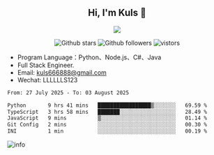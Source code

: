 <h2 align="center"> Hi, I'm Kuls 👋 </h2>
<p align="center">
    <p align="center">
        <img src=" https://avatars.githubusercontent.com/u/42165104?s=460&u=5c7fbf0bce7d4b38a15a44676e6f64b529e47598&v=4"/>
    </p>
    <p align="center">
      <img src="https://img.shields.io/github/stars/hellokuls?style=social" alt="Github stars" />
      <img src="https://img.shields.io/github/followers/hellokuls?style=social" alt="Github followers" />
      <img src="https://visitor-badge.glitch.me/badge?page_id=hellokuls.readme" alt="vistors" />
    </p>
</p>

- Program Language：Python、Node.js、C#、Java
- Full Stack Engineer.
- Email: kuls666888@gmail.com
- Wechat: LLLLLLS123

<!--START_SECTION:waka-->

```txt
From: 27 July 2025 - To: 03 August 2025

Python       9 hrs 41 mins   █████████████████▒░░░░░░░   69.59 %
TypeScript   3 hrs 58 mins   ███████░░░░░░░░░░░░░░░░░░   28.49 %
JavaScript   9 mins          ▒░░░░░░░░░░░░░░░░░░░░░░░░   01.14 %
Git Config   2 mins          ░░░░░░░░░░░░░░░░░░░░░░░░░   00.30 %
INI          1 min           ░░░░░░░░░░░░░░░░░░░░░░░░░   00.19 %
```

<!--END_SECTION:waka-->

![info](https://github-readme-stats.vercel.app/api?username=hellokuls&show_icons=true&count_private=true&hide=prs&theme=default_repocard)


